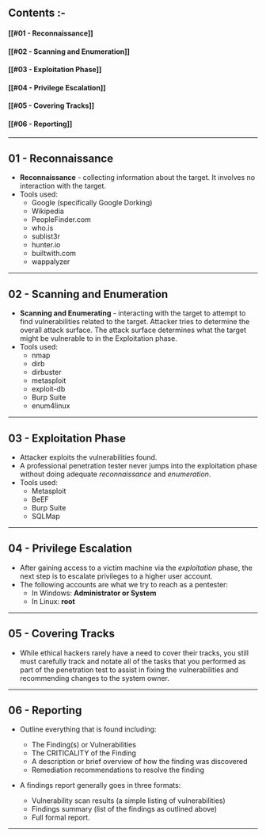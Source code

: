 
## Contents :-

#### [[#01 - Reconnaissance]]
#### [[#02 - Scanning and Enumeration]]
#### [[#03 - Exploitation Phase]]
#### [[#04 - Privilege Escalation]]
#### [[#05 - Covering Tracks]]
#### [[#06 - Reporting]]

---

## 01 - Reconnaissance

- **Reconnaissance** - collecting information about the target. It involves no interaction with the target.
- Tools used:
	- Google (specifically Google Dorking)
	- Wikipedia
	- PeopleFinder.com
	- who.is
	- sublist3r
	- hunter.io
	- builtwith.com
	- wappalyzer

---

## 02 - Scanning and Enumeration

- **Scanning and Enumerating** - interacting with the target to attempt to find vulnerabilities related to the target. Attacker tries to determine the overall attack surface. The attack surface determines what the target might be vulnerable to in the Exploitation phase.
- Tools used:
	- nmap
	- dirb
	- dirbuster
	- metasploit
	- exploit-db
	- Burp Suite
	- enum4linux

---

## 03 - Exploitation Phase

- Attacker exploits the vulnerabilities found.
- A professional penetration tester never jumps into the exploitation phase without doing adequate *reconnaissance* and *enumeration*.
- Tools used:
	- Metasploit
	- BeEF
	- Burp Suite
	- SQLMap

---

## 04 - Privilege Escalation

- After gaining access to a victim machine via the *exploitation* phase, the next step is to escalate privileges to a higher user account. 
- The following accounts are what we try to reach as a pentester:
	- In Windows: **Administrator or System**
	- In Linux: **root**

---

## 05 - Covering Tracks

- While ethical hackers rarely have a need to cover their tracks, you still must carefully track and notate all of the tasks that you performed as part of the penetration test to assist in fixing the vulnerabilities and recommending changes to the system owner.

---

## 06 - Reporting

- Outline everything that is found including:
	- The Finding(s) or Vulnerabilities
	- The CRITICALITY of the Finding
	- A description or brief overview of how the finding was discovered
	- Remediation recommendations to resolve the finding
	
- A findings report generally goes in three formats:
	- Vulnerability scan results (a simple listing of vulnerabilities)
	- Findings summary (list of the findings as outlined above)
	- Full formal report.

---
